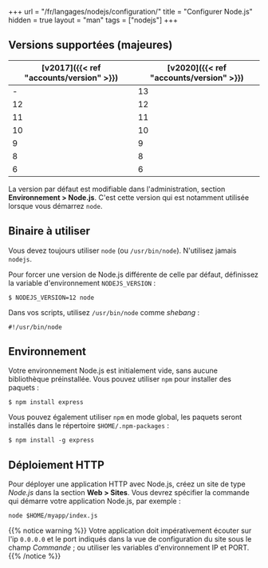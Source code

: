 +++
url = "/fr/langages/nodejs/configuration/"
title = "Configurer Node.js"
hidden = true
layout = "man"
tags = ["nodejs"]
+++

## Versions supportées (majeures)

| [v2017]({{< ref "accounts/version" >}}) | [v2020]({{< ref "accounts/version" >}}) |
| --------------------------------------- | --------------------------------------- |
| -                                       | 13                                      |
| 12                                      | 12                                      |
| 11                                      | 11                                      |
| 10                                      | 10                                      |
| 9                                       | 9                                       |
| 8                                       | 8                                       |
| 6                                       | 6                                       |

La version par défaut est modifiable dans l'administration, section **Environnement > Node.js**. C'est cette version qui est notamment utilisée lorsque vous démarrez `node`.

## Binaire à utiliser

Vous devez toujours utiliser `node` (ou `/usr/bin/node`). N'utilisez jamais `nodejs`.

Pour forcer une version de Node.js différente de celle par défaut, définissez la variable d'environnement `NODEJS_VERSION` :

```
$ NODEJS_VERSION=12 node
```

Dans vos scripts, utilisez `/usr/bin/node` comme *shebang* :

```
#!/usr/bin/node
```

## Environnement

Votre environnement Node.js est initialement vide, sans aucune bibliothèque préinstallée. Vous pouvez utiliser `npm` pour installer des paquets :

```
$ npm install express
```

Vous pouvez également utiliser `npm` en mode global, les paquets seront installés dans le répertoire `$HOME/.npm-packages` :

```
$ npm install -g express
```

## Déploiement HTTP

Pour déployer une application HTTP avec Node.js, créez un site de type *Node.js* dans la section **Web > Sites**. Vous devrez spécifier la commande qui démarre votre application Node.js, par exemple :

```
node $HOME/myapp/index.js
```

{{% notice warning %}}
Votre application doit impérativement écouter sur l'ip `0.0.0.0` et le port indiqués dans la vue de configuration du site sous le champ *Commande* ; ou utiliser les variables d'environnement IP et PORT.
{{% /notice %}}

